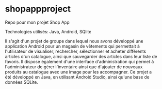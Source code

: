 # shopappproject

Repo pour mon projet Shop App

Technologies utilisés: Java, Android, SQlite

Il s'agit d'un projet de groupe dans lequel nous avons développé une application Android pour un magasin de vêtements qui permettait à l'utilisateur de visualiser, 
rechercher, sélectionner et acheter différents articles d'un catalogue, ainsi que sauvegarder des articles dans leur liste de favoris. 
Il dispose également d'une interface d'administration qui permet à l'administrateur de gérer l'inventaire ainsi que d'ajouter de nouveaux 
produits au catalogue avec une image pour les accompagner. Ce projet a été développé en Java, en utilisant Android Studio, ainsi qu'une base de données SQLite.